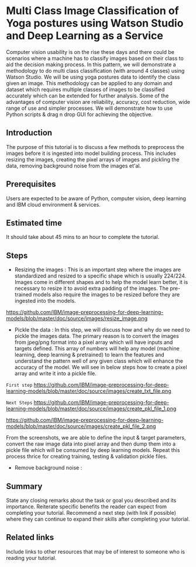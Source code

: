 # Multi Class Image Classification of Yoga postures using Watson Studio and Deep Learning as a Service

Computer vision usability is on the rise these days and there could be scenarios where a machine has to classify images based on their class to aid the decision making process. In this pattern, we will demonstrate a methodology to do multi class classification (with around 4 classes) using Watson Studio. We will be using yoga postures data to identify the class given an image. This methodology can be applied to any domain and dataset which requires multiple classes of images to be classified accurately which can be extended for further analysis. Some of the advantages of computer vision are reliability, accuracy, cost reduction, wide range of use and simpler processes. We will demonstrate how to use Python scripts & drag n drop GUI for achieving the objective.

## Introduction
The purpose of this tutorial is to discuss a few methods to preprocess the images before it is ingested into model building process. This includes resizing the images, creating the pixel arrays of images and pickling the data, removing background noise from the images et'al.

## Prerequisites
Users are expected to be aware of Python, computer vision, deep learning and IBM cloud environment & services.

## Estimated time
It should take about 45 mins to an hour to complete the tutorial.

## Steps

* Resizing the images : This is an important step where the images are standardized and resized to a specific shape which is usually 224/224. Images come in different shapes and to help the model learn better, it is necessary to resize it to avoid extra padding of the images. The pre-trained models also require the images to be resized before they are ingested into the models.

https://github.com/IBM/image-preprocessing-for-deep-learning-models/blob/master/doc/source/images/resize_image.png

* Pickle the data : In this step, we will discuss how and why do we need to pickle the images data. The primary reason is to convert the images from jpeg/png format into a pixel array which will have inputs and targets defined. This array of numbers will help any model (machine learning, deep learning & pretrained) to learn the features and understand the pattern well of any given class which will enhance the accuracy of the model. We will see in below steps how to create a pixel array and write it into a pickle file.

`First step`
https://github.com/IBM/image-preprocessing-for-deep-learning-models/blob/master/doc/source/images/create_txt_file.png

`Next Steps`
https://github.com/IBM/image-preprocessing-for-deep-learning-models/blob/master/doc/source/images/create_pkl_file_1.png

https://github.com/IBM/image-preprocessing-for-deep-learning-models/blob/master/doc/source/images/create_pkl_file_2.png

From the screenshots, we are able to define the input & target parameters, convert the raw image data into pixel array and then dump them into a pickle file which will be consumed by deep learning models. Repeat this process thrice for creating training, testing & validation pickle files. 

* Remove background noise :


## Summary
State any closing remarks about the task or goal you described and its importance. Reiterate specific benefits the reader can expect from completing your tutorial. Recommend a next step (with link if possible) where they can continue to expand their skills after completing your tutorial.
## Related links
Include links to other resources that may be of interest to someone who is reading your tutorial.
